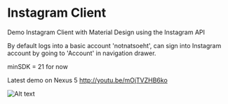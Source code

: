 Instagram Client
===============

Demo Instagram Client with Material Design using the Instagram API

By default logs into a basic account 'notnatsoeht', can sign into Instagram account by going to 'Account' in navigation drawer. 

minSDK = 21 for now

Latest demo on Nexus 5 http://youtu.be/mOjTVZHB6ko

![Alt text](http://i.imgur.com/tjBlL7A.png?raw=true "Screenshots")
